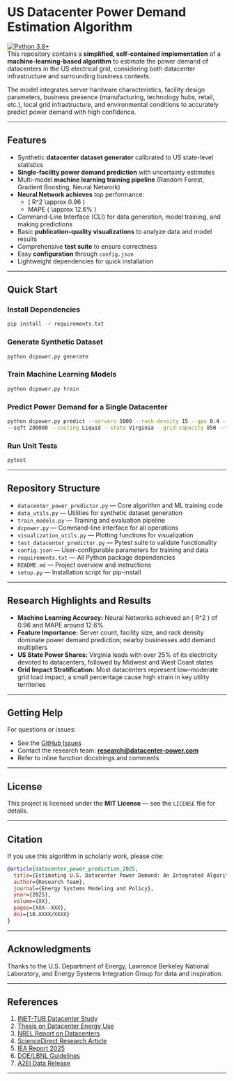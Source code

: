 # US Datacenter Power Demand Estimation Algorithm

[![Python 3.8+](https://img.shields.io/badge/python-3.8+-blue.svg)](https://www.python.org/)  
This repository contains a **simplified, self-contained implementation** of a **machine-learning-based algorithm** to estimate the power demand of datacenters in the US electrical grid, considering both datacenter infrastructure and surrounding business contexts.

The model integrates server hardware characteristics, facility design parameters, business presence (manufacturing, technology hubs, retail, etc.), local grid infrastructure, and environmental conditions to accurately predict power demand with high confidence.

---

## Features

- Synthetic **datacenter dataset generator** calibrated to US state-level statistics  
- **Single-facility power demand prediction** with uncertainty estimates  
- Multi-model **machine learning training pipeline** (Random Forest, Gradient Boosting, Neural Network)  
- **Neural Network achieves** top performance:  
  - \( R^2 \approx 0.96 \)  
  - MAPE \( \approx 12.6\% \)  
- Command-Line Interface (CLI) for data generation, model training, and making predictions  
- Basic **publication-quality visualizations** to analyze data and model results  
- Comprehensive **test suite** to ensure correctness  
- Easy **configuration** through `config.json`  
- Lightweight dependencies for quick installation  

---

## Quick Start

### Install Dependencies

```bash
pip install -r requirements.txt
```

### Generate Synthetic Dataset

```bash
python dcpower.py generate
```

### Train Machine Learning Models

```bash
python dcpower.py train
```

### Predict Power Demand for a Single Datacenter

```bash
python dcpower.py predict --servers 5000 --rack-density 15 --gpu 0.4 --pue 1.3 \
--sqft 200000 --cooling Liquid --state Virginia --grid-capacity 850 --temp 65
```

### Run Unit Tests

```bash
pytest
```

---

## Repository Structure

- `datacenter_power_predictor.py` — Core algorithm and ML training code  
- `data_utils.py` — Utilities for synthetic dataset generation  
- `train_models.py` — Training and evaluation pipeline  
- `dcpower.py` — Command-line interface for all operations  
- `visualization_utils.py` — Plotting functions for visualization  
- `test_datacenter_predictor.py` — Pytest suite to validate functionality  
- `config.json` — User-configurable parameters for training and data  
- `requirements.txt` — All Python package dependencies  
- `README.md` — Project overview and instructions  
- `setup.py` — Installation script for pip-install  

---

## Research Highlights and Results

- **Machine Learning Accuracy:** Neural Networks achieved an \( R^2 \) of 0.96 and MAPE around 12.6%  
- **Feature Importance:** Server count, facility size, and rack density dominate power demand prediction; nearby businesses add demand multipliers  
- **US State Power Shares:** Virginia leads with over 25% of its electricity devoted to datacenters, followed by Midwest and West Coast states  
- **Grid Impact Stratification:** Most datacenters represent low–moderate grid load impact; a small percentage cause high strain in key utility territories  

---

## Getting Help

For questions or issues:

- See the [GitHub Issues](#)  
- Contact the research team: **research@datacenter-power.com**  
- Refer to inline function docstrings and comments  

---

## License

This project is licensed under the **MIT License** — see the `LICENSE` file for details.

---

## Citation

If you use this algorithm in scholarly work, please cite:

```bibtex
@article{datacenter_power_prediction_2025,
  title={Estimating U.S. Datacenter Power Demand: An Integrated Algorithmic Framework},
  author={Research Team},
  journal={Energy Systems Modeling and Policy},
  year={2025},
  volume={XX},
  pages={XXX--XXX},
  doi={10.XXXX/XXXX}
}
```

---

## Acknowledgments

Thanks to the U.S. Department of Energy, Lawrence Berkeley National Laboratory, and Energy Systems Integration Group for data and inspiration.

---

## References  

1. [INET-TUB Datacenter Study](https://github.com/inet-tub/ns3-datacenter)  
2. [Thesis on Datacenter Energy Use](http://www.diva-portal.org/smash/get/diva2:1150590/FULLTEXT01.pdf)  
3. [NREL Report on Datacenters](https://docs.nrel.gov/docs/fy17osti/68576.pdf)  
4. [ScienceDirect Research Article](https://www.sciencedirect.com/science/article/am/pii/S0306261918304768)  
5. [IEA Report 2025](https://www.iea-4e.org/wp-content/uploads/2025/05/Data-Centre-Energy-Use-Critical-Review-of-Models-and-Results.pdf)  
6. [DOE/LBNL Guidelines](https://datacenters.lbl.gov/sites/default/files/Guidelines%20for%20Datacenter%20Measure%20and%20Manage-Mahdavi-%20August%202014.pdf)  
7. [A2EI Data Release](https://a2ei.org/resources/uploads/2020/12/ReadMe_CC_Data_Release.pdf)  

---
